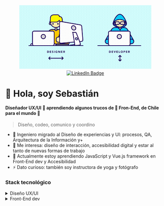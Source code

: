 <div id="header" align="center">
   <img src="https://github.com/Sebs-rss/Sebs-rss/blob/main/assets/imgs/banner_gif/bannerMix.gif" height="200px" alt="un diseñador UX y un desarrollador front-end lado a lado moviendo sus ojos">

<!-- redes sociales -->
   <div id="badges">
      <a href="https://www.linkedin.com/in/sebsanchezcl/">
         <img src="https://img.shields.io/badge/LinkedIn-blue?style=flat&logo=linkedin&logoColor=white" alt="LinkedIn Badge" align="center"/>
      </a>
     <!--
      <img src="https://img.shields.io/badge/YouTube-red?style=for-the-badge&logo=youtube&logoColor=white" alt="Youtube Badge"/>
     <img src="https://img.shields.io/badge/Twitter-blue?style=for-the-badge&logo=twitter&logoColor=white" alt="Twitter Badge"/>
      -->
   </div>

</div>

# 👋 Hola, soy **Sebastián**
#### **Diseñador UX/UI** 🦄 aprendiendo algunos trucos de 🌈 **Fron-End**, de Chile para el mundo 🛫
> Diseño, codeo, comunico y coordino
- 📖 Ingeniero migrado al Diseño de experiencias y UI: procesos, QA, Arquitectura de la Información y+
- 👀 Me interesa: diseño de interacción, accesibilidad digital y estar al tanto de nuevas formas de trabajo
- 🌱 Actualmente estoy aprendiendo JavaScript y Vue.js framework en Front-End dev y Accesibilidad
- ⚡ Dato curioso: también soy instructora de yoga y fotógrafo
  
### Stack tecnológico
<details>
<summary>Diseño UX/UI</summary>
  
> Prototipado, espacio de innovación, UX Research, colaboración y gestión de proyectos

![FIGMA](https://img.shields.io/badge/figma-9C55F7?style=for-the-badge&logo=figma&logoColor=white)
![MIRO](https://img.shields.io/badge/miro-FFDD33?style=for-the-badge&logo=miro&logoColor=black)
![WHIMSICAL](https://img.shields.io/badge/whimsical-6E35C7?style=for-the-badge&logo=whimsical&logoColor=white)
![MAZE](https://img.shields.io/badge/maze-0568FD?style=for-the-badge&logo=maze&logoColor=white)
![OPTIMAL WORKSHOP](https://img.shields.io/badge/optimalworkshop-000000?style=for-the-badge&logo=optimalworkshop&logoColor=white)
![Trello](https://img.shields.io/badge/Trello-0052CC?style=for-the-badge&logo=trello&logoColor=white)
![Lightroom](https://img.shields.io/badge/lightroom-001E36?style=for-the-badge&logo=adobe&logoColor=#31A8FF)


<!--- Bloque de código
```ruby
   puts "Hello World"
```
--->
</details>

<details>
<summary>Front-End dev</summary> 

![HTML5](https://img.shields.io/badge/HTML5-E34F26?style=for-the-badge&logo=html5&logoColor=white)
![CSS3](https://img.shields.io/badge/CSS3-1572B6?style=for-the-badge&logo=css3&logoColor=white)
![Sass](https://img.shields.io/badge/Sass-CC6699?style=for-the-badge&logo=sass&logoColor=white)
![Bootstrap](https://img.shields.io/badge/Bootstrap-7952B3?style=for-the-badge&logo=bootstrap&logoColor=white)
![JavaScript](https://img.shields.io/badge/JavaScript-F7DF1E?style=for-the-badge&logo=javascript&logoColor=black)
![Vue.js](https://img.shields.io/badge/Vue.js-42b883?style=for-the-badge&logo=vue.js&logoColor=white)
![Firebase](https://img.shields.io/badge/Firebase-FFCA28?style=for-the-badge&logo=firebase&logoColor=black)
![Git](https://img.shields.io/badge/Git-F05032?style=for-the-badge&logo=git&logoColor=white)
![GitHub](https://img.shields.io/badge/GitHub-181717?style=for-the-badge&logo=github&logoColor=white)
![Vite](https://img.shields.io/badge/Vite-788AFE?style=for-the-badge&logo=vite&logoColor=white)

</details>

<!---
Sebs-rss/Sebs-rss is a ✨ special ✨ repository because its `README.md` (this file) appears on your GitHub profile.
You can click the Preview link to take a look at your changes.
--->
